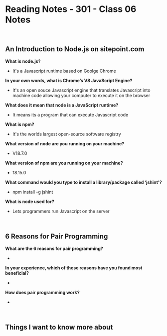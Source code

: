 # Reading Notes - 301 - Class 06 Notes

<br>

## An Introduction to Node.js on sitepoint.com

**What is node.js?**

- It's a Javascript runtime based on Goolge Chrome

**In your own words, what is Chrome’s V8 JavaScript Engine?**

- It's an open souce Javascript engine that translates Javascript into machine code allowing your computer to execute it on the browser

**What does it mean that node is a JavaScript runtime?**

- It means its a program that can execute Javascript code

**What is npm?**

- It's the worlds largest open-source software registry

**What version of node are you running on your machine?**

- V18.7.0

**What version of npm are you running on your machine?**

- 18.15.0

**What command would you type to install a library/package called ‘jshint’?**

- npm install -g jshint

**What is node used for?**

- Lets programmers run Javascript on the server

<br>

## 6 Reasons for Pair Programming

**What are the 6 reasons for pair programming?**

-

**In your experience, which of these reasons have you found most beneficial?**

-

**How does pair programming work?**

-

<br>

## Things I want to know more about
